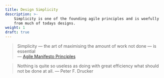 ```yaml
---
title: Design Simplicity
description: >-
    Simplicity is one of the founding agile principles and is woefully absent 
    from much of todays designs.
weight: 1
draft: true
---
```


> Simplicity — the art of maximising the amount of work not done — is essential  
> — [Agile Manifesto Principles](http://agilemanifesto.org/principles.html)


> Nothing is quite so useless as doing with great efficiency what should not be done at all.
> — Peter F. Drucker
